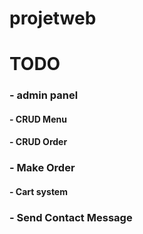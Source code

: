 # projetweb


# TODO
### - admin panel
#### - CRUD Menu
#### - CRUD Order
### - Make Order
#### - Cart system
### - Send Contact Message